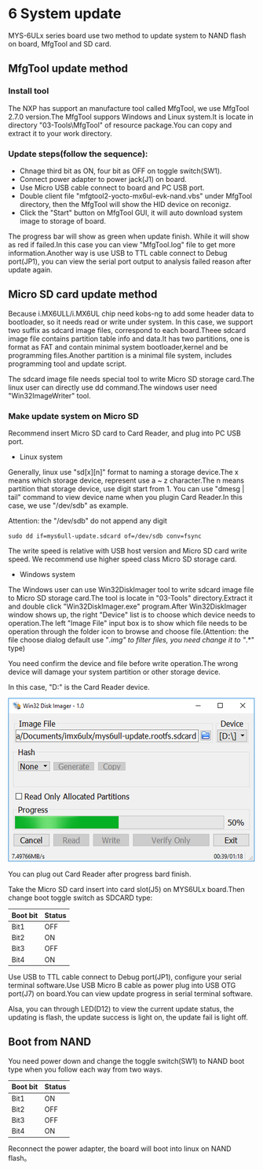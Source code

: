 # 6 System update

MYS-6ULx series board use two method to update system to NAND flash on board, MfgTool and SD card.

## MfgTool update method

### Install tool

The NXP has support an manufacture tool called MfgTool, we use MfgTool 2.7.0 version.The MfgTool suppors Windows and Linux system.It is locate in directory "03-Tools\MfgTool" of resource package.You can copy and extract it to your work directory.

### Update steps(follow the sequence):

* Chnage third bit as ON, four bit as OFF on toggle switch(SW1).
* Connect power adapter to power jack(J1) on board.
* Use Micro USB cable connect to board and PC USB port.
* Double client file "mfgtool2-yocto-mx6ul-evk-nand.vbs" under MfgTool directory, then the MfgTool will show the HID device on reconigz.
* Click the "Start" button on MfgTool GUI, it will auto download system image to storage of board.

The progress bar will show as green when update finish. While it will show as red if failed.In this case you can view "MfgTool.log" file to get more information.Another way is use USB to TTL cable connect to Debug port(JP1), you can view the serial port output to analysis failed reason after update again.

## Micro SD card update method

Because i.MX6ULL/i.MX6UL chip need kobs-ng to add some header data to bootloader, so it needs read or write under system.
In this case, we support two suffix as sdcard image files, correspond to each board.Theee sdcard image file contains partition table info and data.It has two partitions, one is format as FAT and contain minimal system bootloader,kernel and be programming files.Another partition is a minimal file system, includes programming tool and update script.

The sdcard image file needs special tool to write Micro SD storage card.The linux user can directly use dd command.The windows user need "Win32ImageWriter" tool.

### Make update system on Micro SD

Recommend insert Micro SD card to Card Reader, and plug into PC USB port.

* Linux system

Generally, linux use "sd[x][n]" format to naming a storage device.The x means which storage device, represent use a ~ z character.The n means partition that storage device, use digit start from 1. You can use "dmesg | tail" command to view device name when you plugin Card Reader.In this case, we use "/dev/sdb" as example.

Attention: the "/dev/sdb" do not append any digit

```
sudo dd if=mys6ull-update.sdcard of=/dev/sdb conv=fsync
```

The write speed is relative with USB host version and Micro SD card write speed. We recommend use higher speed class Micro SD storage card.

* Windows system

The Windows user can use Win32DiskImager tool to write sdcard image file to Micro SD storage card.The tool is locate in "03-Tools" directory.Extract it and double click "Win32DiskImager.exe" program.After Win32DiskImager window shows up, the right "Device" list is to choose which device needs to operation.The left "Image File" input box is to show which file needs to be operation through the folder icon to browse and choose file.(Attention: the file choose dialog default use "*.img" to filter
files, you need change it to "*.*" type)

You need confirm the device and file before write operation.The wrong device will damage your system partition or other storage device.

In this case, "D:" is the Card Reader device.

![Win32DiskImage write sdcard image file](image/6-1.png)

You can plug out Card Reader after progress bard finish.

Take the Micro SD card insert into card slot(J5) on MYS6ULx board.Then change boot toggle switch as SDCARD type: 

Boot bit | Status
--- | ----
Bit1 | OFF
Bit2 | ON
Bit3 | OFF
Bit4 | ON

Use USB to TTL cable connect to Debug port(JP1), configure your serial terminal software.Use USB Micro B cable as power plug into USB OTG port(J7) on board.You can view update progress in serial terminal software.

Alsa, you can through LED(D12) to view the current update status, the updating is flash, the update success is light on, the update fail is light off.

## Boot from NAND

You need power down and change the toggle switch(SW1) to NAND boot type when you follow each way from two ways.

Boot bit | Status
--- | ----
Bit1 | ON
Bit2 | OFF
Bit3 | OFF
Bit4 | ON

Reconnect the power adapter, the board will boot into linux on NAND flash。
